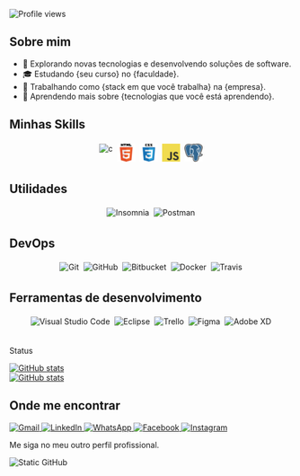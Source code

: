 <p><img src="https://komarev.com/ghpvc/?username=davifdev085&color=006bed" alt="Profile views" /></p>

## Sobre mim

- 🤔 Explorando novas tecnologias e desenvolvendo soluções de software.
- 🎓 Estudando {seu curso} no {faculdade}.
- 💼 Trabalhando como {stack em que você trabalha} na {empresa}.
- 🌱 Aprendendo mais sobre {tecnologias que você está aprendendo}.

## Minhas Skills

<div style="display: flex; justify-content: center; flex-wrap: wrap;">
  <span style="display: inline-block; margin: 4px;">
    <img height="32" src="https://cdn.iconscout.com/icon/free/png-512/c-programming-569564.png" alt="c"/>
  </span>
  <span style="display: inline-block; margin: 4px;">
    <img height="32" src="https://raw.githubusercontent.com/github/explore/80688e429a7d4ef2fca1e82350fe8e3517d3494d/topics/html/html.png" alt="HTML5"/>
  </span>
  <span style="display: inline-block; margin: 4px;">
    <img height="32" src="https://raw.githubusercontent.com/github/explore/80688e429a7d4ef2fca1e82350fe8e3517d3494d/topics/css/css.png" alt="CSS"/>
  </span>
  <span style="display: inline-block; margin: 4px;">
    <img height="32" src="https://raw.githubusercontent.com/github/explore/80688e429a7d4ef2fca1e82350fe8e3517d3494d/topics/javascript/javascript.png" alt="Javascript"/>
  </span>
  <span style="display: inline-block; margin: 4px;">
    <img height="32" src="https://raw.githubusercontent.com/github/explore/80688e429a7d4ef2fca1e82350fe8e3517d3494d/topics/postgresql/postgresql.png" alt="PostgreSQL"/>
  </span>
</div>

## Utilidades

<div style="display: flex; justify-content: center; flex-wrap: wrap;">
  <span style="display: inline-block; margin: 4px;">
    <img src="https://img.shields.io/badge/-Insomnia-333333?style=flat&logo=insomnia" alt="Insomnia" />
  </span>
  <span style="display: inline-block; margin: 4px;">
    <img src="https://img.shields.io/badge/-Postman-333333?style=flat&logo=postman" alt="Postman" />
  </span>
</div>

## DevOps

<div style="display: flex; justify-content: center; flex-wrap: wrap;">
  <span style="display: inline-block; margin: 4px;">
    <img src="https://img.shields.io/badge/-Git-333333?style=flat&logo=git" alt="Git" />
  </span>
  <span style="display: inline-block; margin: 4px;">
    <img src="https://img.shields.io/badge/-GitHub-333333?style=flat&logo=github" alt="GitHub" />
  </span>
  <span style="display: inline-block; margin: 4px;">
    <img src="https://img.shields.io/badge/-Bitbucket-333333?style=flat&logo=bitbucket" alt="Bitbucket" />
  </span>
  <span style="display: inline-block; margin: 4px;">
    <img src="https://img.shields.io/badge/-Docker-333333?style=flat&logo=docker" alt="Docker" />
  </span>
  <span style="display: inline-block; margin: 4px;">
    <img src="https://img.shields.io/badge/-Travis-333333?style=flat&logo=travis" alt="Travis" />
  </span>
</div>


## Ferramentas de desenvolvimento

<div style="display: flex; justify-content: center; flex-wrap: wrap;">
  <span style="display: inline-block; margin: 4px;">
    <img src="https://img.shields.io/badge/-Visual%20Studio%20Code-333333?style=flat&logo=visual-studio-code&logoColor=007ACC" alt="Visual Studio Code" />
  </span>
  <span style="display: inline-block; margin: 4px;">
    <img src="https://img.shields.io/badge/-Eclipse-333333?style=flat&logo=eclipse-ide&logoColor=2C2255" alt="Eclipse" />
  </span>
  <span style="display: inline-block; margin: 4px;">
    <img src="https://img.shields.io/badge/-Trello-333333?style=flat&logo=trello&logoColor=007ACC" alt="Trello" />
  </span>
  <span style="display: inline-block; margin: 4px;">
    <img src="https://img.shields.io/badge/-Figma-333333?style=flat&logo=figma&logoColor=007ACC" alt="Figma" />
  </span>
  <span style="display: inline-block; margin: 4px;">
    <img src="https://img.shields.io/badge/-Adobe%20XD-333333?style=flat&logo=adobe-xd&logoColor=007ACC" alt="Adobe XD" />
  </span>
</div>

<br/>
<p>Status</p>
<a href="https://github.com/davifdev085" title="Perfil do Davi Felipe">
  <img height="180em" src="https://github-readme-stats.vercel.app/api?username=davifdev085&theme=dracula&show_icons=true" alt="GitHub stats" />
  <br/>
</a>
<a href="https://github.com/davifdev085" title="Perfil do Davi Felipe">
  <img height="180em" src="https://github-readme-stats.vercel.app/api/top-langs/?username=davifdev085&hide=html&layout=compact&theme=gruvbox" alt="GitHub stats" />
  <br/>
</a>

## Onde me encontrar

<p align="left">
  <a href="LINK-DO-SEU-GMAIL" title="Gmail">
    <img src="https://img.shields.io/badge/-Gmail-FF0000?style=flat-square&labelColor=FF0000&logo=gmail&logoColor=white" alt="Gmail"/>
  </a>
  <a href="LINK-DO-SEU-LINKEDIN" title="LinkedIn">
    <img src="https://img.shields.io/badge/-Linkedin-0e76a8?style=flat-square&logo=Linkedin&logoColor=white" alt="LinkedIn"/>
  </a>
  <a href="API-DO-SEU-WHATSAPP" title="WhatsApp">
    <img src="https://img.shields.io/badge/-WhatsApp-25d366?style=flat-square&labelColor=25d366&logo=whatsapp&logoColor=white" alt="WhatsApp"/>
  </a>
  <a href="LINK-DO-SEU-FACEBOOK" title="Facebook">
    <img src="https://img.shields.io/badge/-Facebook-3b5998?style=flat-square&labelColor=3b5998&logo=facebook&logoColor=white" alt="Facebook"/>
  </a>
  <a href="LINK-DO-SEU-INSTAGRAM" title="Instagram">
    <img src="https://img.shields.io/badge/-Instagram-DF0174?style=flat-square&labelColor=DF0174&logo=instagram&logoColor=white" alt="Instagram"/>
  </a>
  <p>Me siga no meu outro perfil profissional.</p>
  <img src="https://img.shields.io/static/v1?label=Overview&message=davifdev085&color=f8efd4&style=for-the-badge&logo=GitHub" alt="Static GitHub"/>
</p>
